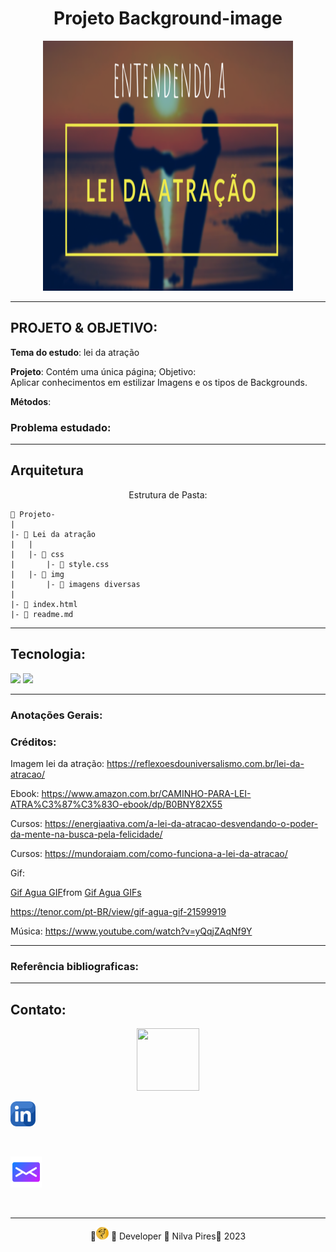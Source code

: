 # <center>Projeto Background-image </center>

<center><img src="img/lei-da-atracao.png" width="400px" height="400px"></center>

---
## PROJETO & OBJETIVO:

__Tema do estudo__: lei da atração

__Projeto__: Contém uma única página;
    Objetivo:   
    Aplicar conhecimentos em estilizar Imagens e os tipos de Backgrounds.

  __Métodos__:

### Problema estudado:


---
## Arquitetura
<center>Estrutura de Pasta:</center>

    📁 Projeto-
    |
    |- 📁 Lei da atração
    |   |
    |   |- 📁 css
    |       |- 📑 style.css
    |   |- 📁 img
    |       |- 📑 imagens diversas
    |       
    |- 📑 index.html
    |- 📑 readme.md
---

## Tecnologia:
![](https://img.shields.io/badge/HTML-239120?style=for-the-badge&logo=html5&logoColor=white)
![](https://img.shields.io/badge/CSS-239120?&style=for-the-badge&logo=css3&logoColor=white)  

---
### Anotações Gerais:

### Créditos:
Imagem lei da atração: https://reflexoesdouniversalismo.com.br/lei-da-atracao/

Ebook: https://www.amazon.com.br/CAMINHO-PARA-LEI-ATRA%C3%87%C3%83O-ebook/dp/B0BNY82X55

Cursos: https://energiaativa.com/a-lei-da-atracao-desvendando-o-poder-da-mente-na-busca-pela-felicidade/

Cursos: https://mundoraiam.com/como-funciona-a-lei-da-atracao/

Gif: <div class="tenor-gif-embed" data-postid="21599919" data-share-method="host" data-aspect-ratio="0.75" data-width="100%"><a href="https://tenor.com/view/gif-agua-gif-21599919">Gif Agua GIF</a>from <a href="https://tenor.com/search/gif+agua-gifs">Gif Agua GIFs</a></div> <script type="text/javascript" async src="https://tenor.com/embed.js"></script>

https://tenor.com/pt-BR/view/gif-agua-gif-21599919

Música: https://www.youtube.com/watch?v=yQqjZAqNf9Y

---
### Referência bibliograficas:

---

## Contato:



<center><img src="https://gifmania.com.br/wp-content/uploads/2020/12/fala_comigo.gif" width="100px" height="100px"></center>


<widht><a href="https://www.linkedin.com/in/nilva-pires" target="_blank">
<img text-align="left"  src="img/linkedin.png" alt="linkedin" width="40px" height="40px"></a></widht>  

<br>


 <left><a href="mailto:piresnilva@gmail.com" target="_blank">
<img text-align="right" src="img/email.png" alt="e-mail"  width="50px" height="50px"></a>  </left>

<br>  

___

<center>🔸<img src="img/mpnf.png" width="20px" height="20px"> 🔸 Developer 🔸 Nilva Pires🔸 2023</center>
